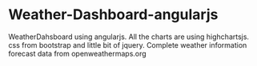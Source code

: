 # Weather-Dashboard-angularjs

WeatherDahsboard using angularjs.
 All the charts are using highchartsjs. css from bootstrap and little bit of jquery. Complete weather information forecast data from openweathermaps.org

